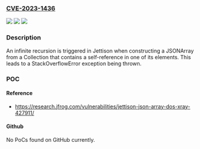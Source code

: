 ### [CVE-2023-1436](https://cve.mitre.org/cgi-bin/cvename.cgi?name=CVE-2023-1436)
![](https://img.shields.io/static/v1?label=Product&message=jettison&color=blue)
![](https://img.shields.io/static/v1?label=Version&message=0%3C%201.5.4%20&color=brighgreen)
![](https://img.shields.io/static/v1?label=Vulnerability&message=CWE-674%20Uncontrolled%20Recursion&color=brighgreen)

### Description

An infinite recursion is triggered in Jettison when constructing a JSONArray from a Collection that contains a self-reference in one of its elements. This leads to a StackOverflowError exception being thrown.

### POC

#### Reference
- https://research.jfrog.com/vulnerabilities/jettison-json-array-dos-xray-427911/

#### Github
No PoCs found on GitHub currently.

